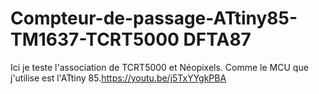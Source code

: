 # Compteur-de-passage-ATtiny85-TM1637-TCRT5000 DFTA87
Ici je teste l'association de TCRT5000 et Néopixels. Comme le MCU que j'utilise est l'ATtiny 85.https://youtu.be/j5TxYYgkPBA
